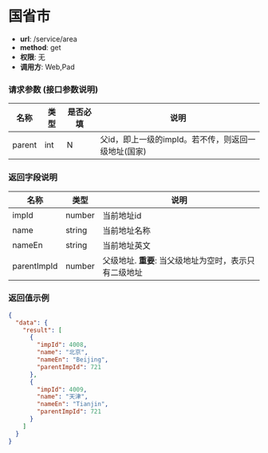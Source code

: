 国省市
=======

- **url**: /service/area
- **method**: get
- **权限**: 无
- **调用方**: Web,Pad

### 请求参数 (接口参数说明)

|    名称   | 类型 | 是否必填 |        说明        |
|-----------|------|----------|--------------------|
| parent    | int  | N      |父id，即上一级的impId。若不传，则返回一级地址(国家)  |


### 返回字段说明

|        名称       |  类型  |    说明    |
|-------------------|--------|------------|
| impId   | number | 当前地址id   |
| name   | string    | 当前地址名称   |
| nameEn | string | 当前地址英文 |
| parentImpId             | number  | 父级地址. **重要**: 当父级地址为空时，表示只有二级地址 |


### 返回值示例

```json
{
  "data": {
    "result": [
      {
        "impId": 4008,
        "name": "北京",
        "nameEn": "Beijing",
        "parentImpId": 721
      },
      {
        "impId": 4009,
        "name": "天津",
        "nameEn": "Tianjin",
        "parentImpId": 721
      }
    ]
  }
}
```